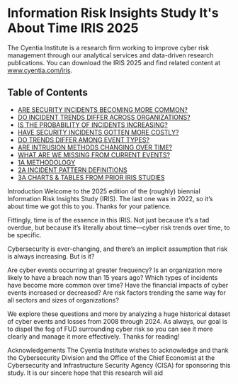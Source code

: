 # Information Risk Insights Study It's About Time IRIS 2025

The Cyentia Institute is a research firm working to improve cyber risk management through our analytical services and data-driven research publications. You can download the IRIS 2025 and find related content at www.cyentia.com/iris.

## Table of Contents
- [ARE SECURITY INCIDENTS BECOMING MORE COMMON?](#are-security-incidents-becoming-more-common)
- [DO INCIDENT TRENDS DIFFER ACROSS ORGANIZATIONS?](#do-incident-trends-differ-across-organizations)
- [IS THE PROBABILITY OF INCIDENTS INCREASING?](#is-the-probability-of-incidents-increasing)
- [HAVE SECURITY INCIDENTS GOTTEN MORE COSTLY?](#have-security-incidents-gotten-more-costly)
- [DO TRENDS DIFFER AMONG EVENT TYPES?](#do-trends-differ-among-event-types)
- [ARE INTRUSION METHODS CHANGING OVER TIME?](#are-intrusion-methods-changing-over-time)
- [WHAT ARE WE MISSING FROM CURRENT EVENTS?](#what-are-we-missing-from-current-events)
- [1A METHODOLOGY](#1a-methodology)
- [2A INCIDENT PATTERN DEFINITIONS](#2a-incident-pattern-definitions)
- [3A CHARTS & TABLES FROM PRIOR IRIS STUDIES](#3a-charts--tables-from-prior-iris-studies)

Introduction
Welcome to the 2025 edition of the (roughly) biennial Information Risk Insights Study (IRIS). The last one was in 2022, so it’s about time we got this to you. Thanks for your patience.

Fittingly, time is of the essence in this IRIS. Not just because it’s a tad overdue, but because it’s literally about time—cyber risk trends over time, to be specific.

Cybersecurity is ever-changing, and there’s an implicit assumption that risk is always increasing. But is it?

Are cyber events occurring at greater frequency? Is an organization more likely to have a breach now than 15 years ago? Which types of incidents have become more common over time? Have the financial impacts of cyber events increased or decreased? Are risk factors trending the same way for all sectors and sizes of organizations?

We explore these questions and more by analyzing a huge historical dataset of cyber events and losses from 2008 through 2024. As always, our goal is to dispel the fog of FUD surrounding cyber risk so you can see it more clearly and manage it more effectively. Thanks for reading!

Acknowledgements
The Cyentia Institute wishes to acknowledge and thank the Cybersecurity Division and the Office of the Chief Economist at the Cybersecurity and Infrastructure Security Agency (CISA) for sponsoring this study. It is our sincere hope that this research will aid